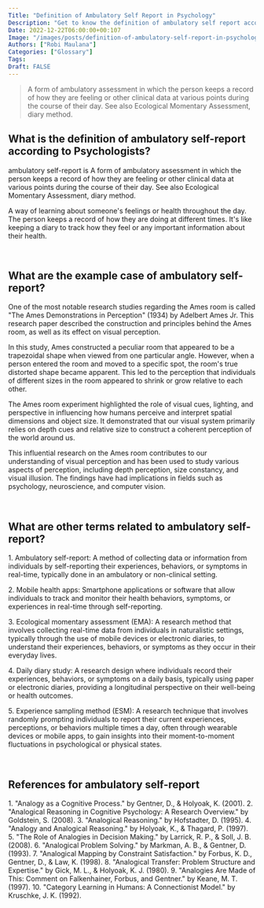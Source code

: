 ```yaml
---
Title: "Definition of Ambulatory Self Report in Psychology"
Description: "Get to know the definition of ambulatory self report according to psychologists."
Date: 2022-12-22T06:00:00+00:107
Image: "/images/posts/definition-of-ambulatory-self-report-in-psychology.jpg"
Authors: ["Robi Maulana"]
Categories: ["Glossary"]
Tags: 
Draft: FALSE
---
```





> A form of ambulatory assessment in which the person keeps a record of how they are feeling or other clinical data at various points during the course of their day. See also Ecological Momentary Assessment, diary method.

## What is the definition of ambulatory self-report according to Psychologists?

ambulatory self-report is A form of ambulatory assessment in which the person keeps a record of how they are feeling or other clinical data at various points during the course of their day. See also Ecological Momentary Assessment, diary method.

A way of learning about someone's feelings or health throughout the day. The person keeps a record of how they are doing at different times. It's like keeping a diary to track how they feel or any important information about their health.

 

## What are the example case of ambulatory self-report?

One of the most notable research studies regarding the Ames room is called "The Ames Demonstrations in Perception" (1934) by Adelbert Ames Jr. This research paper described the construction and principles behind the Ames room, as well as its effect on visual perception.

In this study, Ames constructed a peculiar room that appeared to be a trapezoidal shape when viewed from one particular angle. However, when a person entered the room and moved to a specific spot, the room's true distorted shape became apparent. This led to the perception that individuals of different sizes in the room appeared to shrink or grow relative to each other.

The Ames room experiment highlighted the role of visual cues, lighting, and perspective in influencing how humans perceive and interpret spatial dimensions and object size. It demonstrated that our visual system primarily relies on depth cues and relative size to construct a coherent perception of the world around us.

This influential research on the Ames room contributes to our understanding of visual perception and has been used to study various aspects of perception, including depth perception, size constancy, and visual illusion. The findings have had implications in fields such as psychology, neuroscience, and computer vision.

 

## What are other terms related to ambulatory self-report?

1\. Ambulatory self-report: A method of collecting data or information from individuals by self-reporting their experiences, behaviors, or symptoms in real-time, typically done in an ambulatory or non-clinical setting.

2\. Mobile health apps: Smartphone applications or software that allow individuals to track and monitor their health behaviors, symptoms, or experiences in real-time through self-reporting.

3\. Ecological momentary assessment (EMA): A research method that involves collecting real-time data from individuals in naturalistic settings, typically through the use of mobile devices or electronic diaries, to understand their experiences, behaviors, or symptoms as they occur in their everyday lives.

4\. Daily diary study: A research design where individuals record their experiences, behaviors, or symptoms on a daily basis, typically using paper or electronic diaries, providing a longitudinal perspective on their well-being or health outcomes.

5\. Experience sampling method (ESM): A research technique that involves randomly prompting individuals to report their current experiences, perceptions, or behaviors multiple times a day, often through wearable devices or mobile apps, to gain insights into their moment-to-moment fluctuations in psychological or physical states.

 

## References for ambulatory self-report

1\. "Analogy as a Cognitive Process." by Gentner, D., & Holyoak, K. (2001). 2. "Analogical Reasoning in Cognitive Psychology: A Research Overview." by Goldstein, S. (2008). 3. "Analogical Reasoning." by Hofstadter, D. (1995). 4. "Analogy and Analogical Reasoning." by Holyoak, K., & Thagard, P. (1997). 5. "The Role of Analogies in Decision Making." by Larrick, R. P., & Soll, J. B. (2008). 6. "Analogical Problem Solving." by Markman, A. B., & Gentner, D. (1993). 7. "Analogical Mapping by Constraint Satisfaction." by Forbus, K. D., Gentner, D., & Law, K. (1998). 8. "Analogical Transfer: Problem Structure and Expertise." by Gick, M. L., & Holyoak, K. J. (1980). 9. "Analogies Are Made of This: Comment on Falkenhainer, Forbus, and Gentner." by Keane, M. T. (1997). 10. "Category Learning in Humans: A Connectionist Model." by Kruschke, J. K. (1992).
